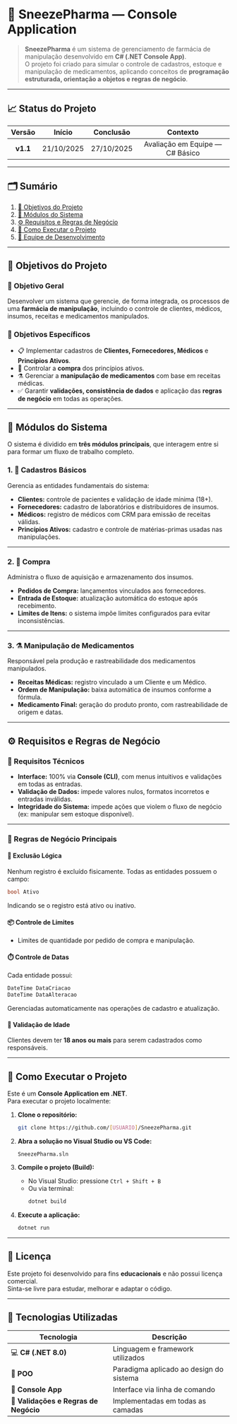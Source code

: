 # 💊 SneezePharma — Console Application

> **SneezePharma** é um sistema de gerenciamento de farmácia de manipulação desenvolvido em **C# (.NET Console App)**.  
> O projeto foi criado para simular o controle de cadastros, estoque e manipulação de medicamentos, aplicando conceitos de **programação estruturada, orientação a objetos e regras de negócio**.

---

## 📈 Status do Projeto

| Versão | Início | Conclusão | Contexto |
|:-------:|:-------:|:-----------:|:----------:|
| **v1.1** | 21/10/2025 | 27/10/2025 | Avaliação em Equipe — C# Básico |

---

## 🗂️ Sumário

1. [🎯 Objetivos do Projeto](#-objetivos-do-projeto)  
2. [🧩 Módulos do Sistema](#-módulos-do-sistema)  
3. [⚙️ Requisitos e Regras de Negócio](#️-requisitos-e-regras-de-negócio)  
4. [🚀 Como Executar o Projeto](#-como-executar-o-projeto)  
5. [👥 Equipe de Desenvolvimento](#-equipe-de-desenvolvimento)

---

## 🎯 Objetivos do Projeto

### 🎯 Objetivo Geral  
Desenvolver um sistema que gerencie, de forma integrada, os processos de uma **farmácia de manipulação**, incluindo o controle de clientes, médicos, insumos, receitas e medicamentos manipulados.

### 🎯 Objetivos Específicos
- 📋 Implementar cadastros de **Clientes, Fornecedores, Médicos** e **Princípios Ativos**.  
- 🧾 Controlar a **compra** dos princípios ativos.  
- ⚗️ Gerenciar a **manipulação de medicamentos** com base em receitas médicas.  
- ✅ Garantir **validações, consistência de dados** e aplicação das **regras de negócio** em todas as operações.

---

## 🧩 Módulos do Sistema

O sistema é dividido em **três módulos principais**, que interagem entre si para formar um fluxo de trabalho completo.

### 1. 👥 Cadastros Básicos  
Gerencia as entidades fundamentais do sistema:

- **Clientes:** controle de pacientes e validação de idade mínima (18+).  
- **Fornecedores:** cadastro de laboratórios e distribuidores de insumos.  
- **Médicos:** registro de médicos com CRM para emissão de receitas válidas.  
- **Princípios Ativos:** cadastro e controle de matérias-primas usadas nas manipulações.

---

### 2. 🛒 Compra   
Administra o fluxo de aquisição e armazenamento dos insumos.

- **Pedidos de Compra:** lançamentos vinculados aos fornecedores.  
- **Entrada de Estoque:** atualização automática do estoque após recebimento.  
- **Limites de Itens:** o sistema impõe limites configurados para evitar inconsistências.

---

### 3. ⚗️ Manipulação de Medicamentos  
Responsável pela produção e rastreabilidade dos medicamentos manipulados.

- **Receitas Médicas:** registro vinculado a um Cliente e um Médico.  
- **Ordem de Manipulação:** baixa automática de insumos conforme a fórmula.  
- **Medicamento Final:** geração do produto pronto, com rastreabilidade de origem e datas.

---

## ⚙️ Requisitos e Regras de Negócio

### 🔧 Requisitos Técnicos

- **Interface:** 100% via **Console (CLI)**, com menus intuitivos e validações em todas as entradas.  
- **Validação de Dados:** impede valores nulos, formatos incorretos e entradas inválidas.  
- **Integridade do Sistema:** impede ações que violem o fluxo de negócio (ex: manipular sem estoque disponível).  

---

### 📜 Regras de Negócio Principais

#### 🧱 Exclusão Lógica  
Nenhum registro é excluído fisicamente. Todas as entidades possuem o campo:
```csharp
bool Ativo
```
Indicando se o registro está ativo ou inativo.

#### 📦 Controle de Limites  
- Limites de quantidade por pedido de compra e manipulação.  

#### ⏱️ Controle de Datas  
Cada entidade possui:
```csharp
DateTime DataCriacao
DateTime DataAlteracao
```
Gerenciadas automaticamente nas operações de cadastro e atualização.

#### 👤 Validação de Idade  
Clientes devem ter **18 anos ou mais** para serem cadastrados como responsáveis.

---

## 🚀 Como Executar o Projeto

Este é um **Console Application em .NET**.  
Para executar o projeto localmente:

1. **Clone o repositório:**
   ```bash
   git clone https://github.com/[USUARIO]/SneezePharma.git
   ```

2. **Abra a solução no Visual Studio ou VS Code:**
   ```
   SneezePharma.sln
   ```

3. **Compile o projeto (Build):**
   - No Visual Studio: pressione `Ctrl + Shift + B`  
   - Ou via terminal:
     ```bash
     dotnet build
     ```

4. **Execute a aplicação:**
   ```bash
   dotnet run
   ```

---


## 🧾 Licença

Este projeto foi desenvolvido para fins **educacionais** e não possui licença comercial.  
Sinta-se livre para estudar, melhorar e adaptar o código.

---

## 🧠 Tecnologias Utilizadas

| Tecnologia | Descrição |
|-------------|------------|
| 💻 **C# (.NET 8.0)** | Linguagem e framework utilizados |
| 🧩 **POO** | Paradigma aplicado ao design do sistema |
| 🧮 **Console App** | Interface via linha de comando |
| 🧱 **Validações e Regras de Negócio** | Implementadas em todas as camadas |
